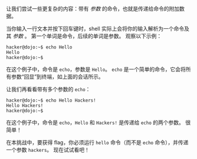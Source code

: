让我们尝试一些更复杂的内容：带有 _参数_ 的命令，也就是传递给命令的附加数据。

当你输入一行文本并按下回车键时，shell 实际上会将你的输入解析为一个命令及其 _参数_ 。
第一个单词是命令，后续的单词是参数。
观察以下示例：

```console
hacker@dojo:~$ echo Hello
Hello
hacker@dojo:~$
```

在这个例子中，命令是 `echo`，参数是 `Hello`。
`echo` 是一个简单的命令，它会将所有参数“回显”到终端，如上面的会话所示。

让我们再看看带有多个参数的 `echo`：

```console
hacker@dojo:~$ echo Hello Hackers!
Hello Hackers!
hacker@dojo:~$
```

在这个例子中，命令是 `echo`，`Hello` 和 `Hackers!` 是传递给 `echo` 的两个参数。
很简单！

在本挑战中，要获得 flag，你必须运行 `hello` 命令（而不是 `echo` 命令），并传递一个参数 `hackers`。
现在试试看吧！